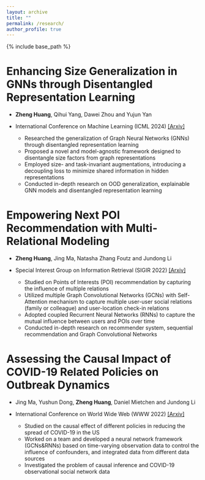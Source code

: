 ```yaml
---
layout: archive
title: ""
permalink: /research/
author_profile: true
---
```

{% include base_path %}



Enhancing Size Generalization in GNNs through Disentangled Representation Learning
======
* __Zheng Huang__, Qihui Yang, Dawei Zhou and Yujun Yan
* International Conference on Machine Learning (ICML 2024) [[Arxiv]](https://arxiv.org/abs/2406.04601)


  * Researched the generalization of Graph Neural Networks (GNNs) through disentangled representation learning  
  * Proposed a novel and model-agnostic framework designed to disentangle size factors from graph representations
  * Employed size- and task-invariant augmentations, introducing a decoupling loss to minimize shared information in hidden representations
  * Conducted in-depth research on OOD generalization, explainable GNN models and disentangled representation learning


Empowering Next POI Recommendation with Multi-Relational Modeling   
======
* __Zheng Huang__, Jing Ma, Natasha Zhang Foutz and Jundong Li
* Special Interest Group on Information Retrieval (SIGIR 2022) [[Arxiv]](https://arxiv.org/abs/2204.12288)


  *  Studied on Points of Interests (POI) recommendation by capturing the influence of multiple relations
  *  Utilized multiple Graph Convolutional Networks (GCNs) with Self-Attention mechanism to capture multiple user-user social relations (family or colleague) and user-location check-in relations
  *  Adopted coupled Recurrent Neural Networks (RNNs) to capture the mutual influence between users and POIs over time
  *  Conducted in-depth research on recommender system, sequential recommendation and Graph Convolutional Networks



Assessing the Causal Impact of COVID-19 Related Policies on Outbreak Dynamics
======
* Jing Ma, Yushun Dong, __Zheng Huang__, Daniel Mietchen and Jundong Li
* International Conference on World Wide Web (WWW 2022) [[Arxiv]](https://arxiv.org/pdf/2106.01315.pdf)


  *  Studied on the causal effect of different policies in reducing the spread of COVID-19 in the US
  *  Worked on a team and developed a neural network framework (GCNs&RNNs) based on time-varying observation data to control the influence of confounders, and integrated data from different data sources
  *  Investigated the problem of causal inference and COVID-19 observational social network data  






